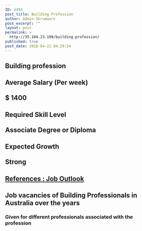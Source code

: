 ```yaml
---
ID: 1493
post_title: Building Profession
author: Admin-Skrumworx
post_excerpt: ""
layout: post
permalink: >
  http://35.184.23.199/building-profession/
published: true
post_date: 2018-04-22 04:29:54
---
```

<h2>Building profession</h2>		
			<h2>Average Salary (Per week)<br><br>$ 1400 </h2>		
			<h2>Required Skill Level <br><br>Associate Degree or Diploma</h2>		
			<h2>Expected Growth<br><br>Strong</h2>		
			<h2><a href="http://joboutlook.gov.au">References : Job Outlook</a></h2>		
			<html>
  <head>
   <h2>Job vacancies of Building Professionals in Australia over the years</h2>
  <h3>Given for different professionals associated with the profession</h3>
  </head>
  <body>
  </body>
</html>